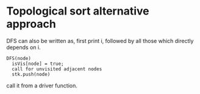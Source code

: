 # Topological sort alternative approach
DFS can also be written as, first print i, followed by all those which directly depends on i.

```
DFS(node)
  isVis[node] = true;
  call for unvisited adjacent nodes
  stk.push(node)
```
call it from a driver function.